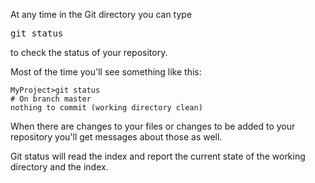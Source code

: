<!--djw:done-->
At any time in the Git directory you can type <pre>git status</pre> to check the status of your repository.

Most of the time you'll see something like this:
```
MyProject>git status
# On branch master
nothing to commit (working directory clean)
```

When there are changes to your files or changes to be added to your repository you'll get messages about those as well. 

Git status will read the index and report the current state of the working directory and the index.